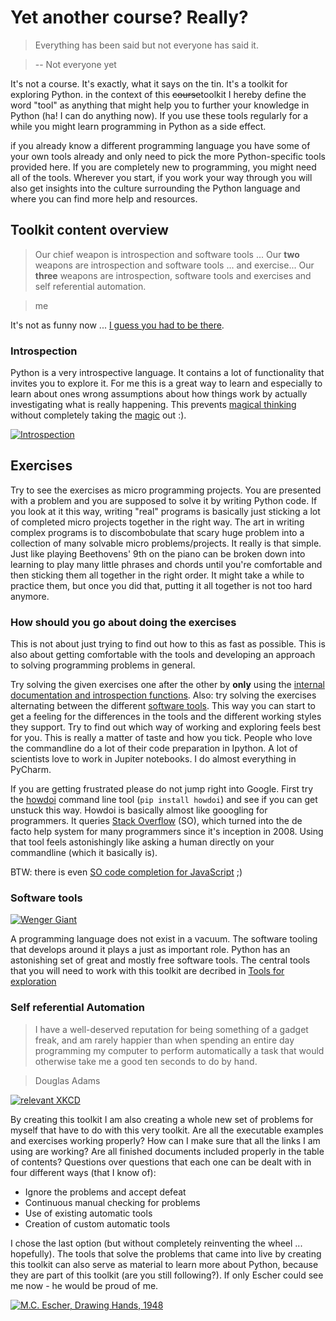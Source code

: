 # Yet another course? Really?

> Everything has been said but not everyone has said it.

> -- Not everyone yet

It's not a course. It's exactly, what it says on the tin. It's a toolkit for exploring Python. in the context of this ~~course~~toolkit I hereby define the word "tool" as anything that might help you to further your knowledge in Python (ha! I can do anything now). If you use these tools regularly for a while you might learn programming in Python as a side effect.

if you already know a different programming language you have some of your own tools already and only need to pick the more Python-specific tools provided here. If you are completely new to programming, you might need all of the tools. Wherever you start, if you work your way through you will also get insights into the culture surrounding the Python language and where you can find more help and resources.

## Toolkit content overview

> Our chief weapon is introspection and software tools ... Our **two** weapons are introspection and software tools ... and exercise... Our **three** weapons are introspection, software tools and exercises and self referential automation. 

> me

It's not as funny now ... [I guess you had to be there](https://www.youtube.com/watch?v=Nf_Y4MbUCLY).

### Introspection

Python is a very introspective language. It contains a lot of functionality that invites you to explore it. For me this is a great way to learn and especially to learn about ones wrong assumptions about how things work by actually investigating what is really happening. This prevents [magical thinking](https://en.wikipedia.org/wiki/Cargo_cult_programming) without completely taking the [magic](http://www.outpost9.com/reference/jargon/jargon_46.html) out :).

[![Introspection](https://goo.gl/sq1OkT)](https://en.wikipedia.org/wiki/Droste_effect)

## Exercises

Try to see the exercises as micro programming projects. You are presented with a problem and you are supposed to solve it by writing Python code. If you look at it this way, writing "real" programs is basically just sticking a lot of completed micro projects together in the right way. The art in writing complex programs is to discombobulate that scary huge problem into a collection of many solvable micro problems/projects. It really is that simple. Just like playing Beethovens' 9th on the piano can be broken down into learning to play many little phrases and chords until you're comfortable and then sticking them all together in the right order. It might take a while to practice them, but once you did that, putting it all together is not too hard anymore.

### How should you go about doing the exercises

This is not about just trying to find out how to this as fast as possible. This is also about getting comfortable with the tools and developing an approach to solving programming problems in general.

Try solving the given exercises one after the other by **only** using the [internal documentation and introspection functions](../introspection/README.md#classic-introspection-in-python). Also: try solving the exercises alternating between the different [software tools](../introspection/README.md#tools-for-exploration). This way you can start to get a feeling for the differences in the tools and the different working styles they support. Try to find out which way of working and exploring feels best for you. This is really a matter of taste and how you tick. People who love the commandline do a lot of their code preparation in Ipython. A lot of scientists love to work in Jupiter notebooks. I do almost everything in PyCharm.

If you are getting frustrated please do not jump right into Google. First try the [howdoi](https://pypi.python.org/pypi/howdoi) command line tool (`pip install howdoi`) and see if you can get unstuck this way. Howdoi is basically almost like gooogling for programmers. It queries [Stack Overflow](http://stackoverflow.com/) (SO), which turned into the de facto help system for many programmers since it's inception in 2008. Using that tool feels astonishingly like asking a human directly on your commandline (which it basically is). 

BTW: there is even [SO code completion for JavaScript](https://emilschutte.com/stackoverflow-autocomplete/) ;)

### Software tools

[![Wenger Giant](https://c2.staticflickr.com/6/5183/5755042801_850b1ffb2c_b.jpg)](https://www.flickr.com/photos/ojimbo/5755042801)

A programming language does not exist in a vacuum. The software tooling that develops around it plays a just as important role. Python has an astonishing set of great and mostly free software tools. The central tools that you will need to work with this toolkit are decribed in [Tools for exploration](../introspection/README.md#tools-for-exploration)

### Self referential Automation

> I have a well-deserved reputation for being something of a gadget freak, and am rarely happier than when spending an entire day programming my computer to perform automatically a task that would otherwise take me a good ten seconds to do by hand.

> Douglas Adams 

[![relevant XKCD](http://imgs.xkcd.com/comics/automation.png)](http://xkcd.com/1319/)

By creating this toolkit I am also creating a whole new set of problems for myself that have to do with this very toolkit. Are all the executable examples and exercises working properly?  How can I make sure that all the links I am using are working? Are all finished documents included properly in the table of contents? Questions over questions that each one can be dealt with in four different ways (that I know of):
     
* Ignore the problems and accept defeat
* Continuous manual checking for problems
* Use of existing automatic tools
* Creation of custom automatic tools

I chose the last option (but without completely reinventing the wheel ... hopefully). The tools that solve the problems that came into live by creating this toolkit can also serve as material to learn more about Python, because they are part of this toolkit (are you still following?). If only Escher could see me now - he would be proud of me.

[![M.C. Escher, Drawing Hands, 1948](http://c7.staticflickr.com/4/3016/2879644822_34d42d0413_b.jpg)](https://www.flickr.com/photos/jameswy_wang/2879644822/in/photostream/)
